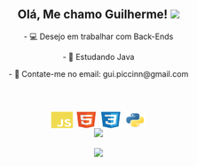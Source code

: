 
<div align="center">
   <h2>Olá, Me chamo Guilherme!  <img src="https://media.giphy.com/media/hvRJCLFzcasrR4ia7z/giphy.gif" width="25px"> </h2>
  <p>- 💻 Desejo em trabalhar com Back-Ends</p>
  <p>- 🤖 Estudando Java</p>
  <p>- 📖 Contate-me no email: gui.piccinn@gmail.com</p>
</div>
<br>

##

<div align="center" style="text-align: center;">
  <img align="center" alt="Js" height="30" width="40" src="https://raw.githubusercontent.com/devicons/devicon/master/icons/javascript/javascript-plain.svg">
  <img align="center" alt="HTML" height="30" width="40" src="https://raw.githubusercontent.com/devicons/devicon/master/icons/html5/html5-original.svg">
  <img align="center" alt="CSS" height="30" width="40" src="https://raw.githubusercontent.com/devicons/devicon/master/icons/css3/css3-original.svg">
  <img align="center" alt="Python" height="30" width="40" src="https://raw.githubusercontent.com/devicons/devicon/master/icons/python/python-original.svg">
</div>

<div align="center">
  <img src="https://github-readme-stats.vercel.app/api?username=guipiccinn&show_icons=true&theme=dracula" />
</div>

<br>

<div align="center">
  <a href="https://github.com/guipiccinn/github-readme-stats">
    <img src="https://github-readme-stats.vercel.app/api/top-langs/?username=guipiccinn&layout=compact&theme=dracula" />
  </a>
</div>

 </div>
 
